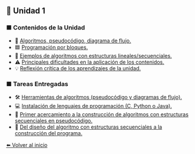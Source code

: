 ## 🧩 Unidad 1

### ■ Contenidos de la Unidad
- 📝 [Algoritmos, pseudocódigo, diagrama de flujo.](Algoritmos.md)
- 🟦 [Programación por bloques.](bloques.md)
- 🔹 [Ejemplos de algoritmos con estructuras lineales/secuenciales.](Ejemplos.md)
- ⚠️ [Principales dificultades en la aplicación de los contenidos.](dificultades.md)
- 💡 [Reflexión crítica de los aprendizajes de la unidad.](reflexion.md)

### ■ Tareas Entregadas
- 🛠️ [Herramientas de algoritmos (pseudocódigo y diagramas de flujo).](https://github.com/IrvinArmijosG/Portafolio-Digital-Programacion/blob/main/Informe%20Herramientas%20%20Actividad%20Nro.%201.pdf)
- 💻 [Instalación de lenguajes de programación (C, Python o Java).](https://github.com/IrvinArmijosG/Portafolio-Digital-Programacion/blob/main/Instalacion%20de%20lenguajes%20de%20programacion%20Irvin%20Armijos.pdf)
- 🚀 [Primer acercamiento a la construcción de algoritmos con estructuras secuenciales en pseudocódigo.](https://github.com/IrvinArmijosG/Portafolio-Digital-Programacion/blob/main/Armijos_Guerra_Irvin_Alexey_PL1.pdf)
- 🔄 [Del diseño del algoritmo con estructuras secuenciales a la construcción del programa.](https://github.com/IrvinArmijosG/Portafolio-Digital-Programacion/blob/main/Reporte%20tecnico%20n2%20Irvin%20Armijos.pdf)

  
[⬅️ Volver al inicio](Inicio.md)
